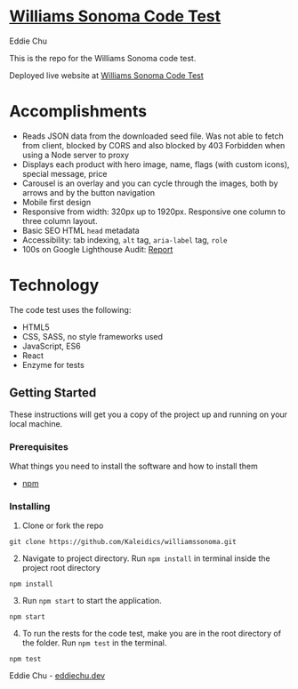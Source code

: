 # [Williams Sonoma Code Test](https://wscodetest.netlify.com/)

Eddie Chu

This is the repo for the Williams Sonoma code test.

Deployed live website at [Williams Sonoma Code Test](https://wscodetest.netlify.com/)

# Accomplishments
- Reads JSON data from the downloaded seed file. Was not able to fetch from client, blocked by CORS and
  also blocked by 403 Forbidden when using a Node server to proxy
- Displays each product with hero image, name, flags (with custom icons), special message, price
- Carousel is an overlay and you can cycle through the images, both by arrows and by the button navigation
- Mobile first design
- Responsive from width: 320px up to 1920px. Responsive one column to three column layout.
- Basic SEO HTML `head` metadata
- Accessibility: tab indexing, `alt` tag, `aria-label` tag, `role`
- 100s on Google Lighthouse Audit: [Report](https://i.gyazo.com/27047fe1f8be7c0bc7f195c9e5284581.png)
# Technology
The code test uses the following:

- HTML5
- CSS, SASS, no style frameworks used
- JavaScript, ES6
- React
- Enzyme for tests

## Getting Started

These instructions will get you a copy of the project up and running on your local machine.

### Prerequisites

What things you need to install the software and how to install them

- [npm](https://www.npmjs.com/get-npm)


### Installing

1. Clone or fork the repo

```
git clone https://github.com/Kaleidics/williamssonoma.git
```

2. Navigate to project directory. Run `npm install` in terminal inside the project root directory

```
npm install
```
3. Run `npm start` to start the application.
```
npm start
```

4. To run the rests for the code test, make you are in the root directory of the folder. Run `npm test` in the terminal.

```
npm test
```


Eddie Chu - [eddiechu.dev](https://www.eddiechu.dev/)
